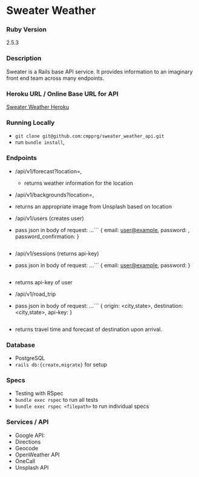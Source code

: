 # Sweater Weather
### Ruby Version
2.5.3

### Description
Sweater is a Rails base API service. It provides information to an imaginary front end team across many endpoints.

### Heroku URL / Online Base URL for API
[Sweater Weather Heroku](https://sweater-weather-api-rc.herokuapp.com/)

### Running Locally
- `git clone git@github.com:cmpprg/sweater_weather_api.git`
- run `bundle install`,

### Endpoints
- /api/v1/forecast?location=<city>,<state>
  - returns weather information for the location

- /api/v1/backgrounds?location=<city>,<state>
 - returns an appropriate image from Unsplash based on location

- /api/v1/users  (creates user)
 - pass json in body of request:
 ...```
    { email: <user@example>,
      password: <value>,
      password_confirmation: <value> }
    ```

- /api/v1/sessions (returns api-key)
 - pass json in body of request:
 ...```
    { email: <user@example>,
      password: <value> }
    ```
 - returns api-key of user

- /api/v1/road_trip
 - pass json in body of request:
 ...```
    { origin: <city,state>,
      destination: <city,state>,
      api-key: <valid api-key> }
    ```
 - returns travel time and forecast of destination upon arrival.

### Database
- PostgreSQL
- `rails db:{create,migrate}` for setup

### Specs
- Testing with RSpec
- `bundle exec rspec` to run all tests
- `bundle exec rspec <filepath>` to run individual specs

### Services / API
- Google API:
 - Directions
 - Geocode
- OpenWeather API
 - OneCall
- Unsplash API
